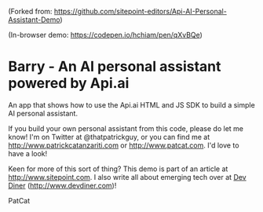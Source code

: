(Forked from: https://github.com/sitepoint-editors/Api-AI-Personal-Assistant-Demo)

(In-browser demo: https://codepen.io/hchiam/pen/qXvBQe)

Barry - An AI personal assistant powered by Api.ai
========

An app that shows how to use the Api.ai HTML and JS SDK to build a simple AI personal assistant.

If you build your own personal assistant from this code, please do let me know! I'm on Twitter at @thatpatrickguy, or you can find me at http://www.patrickcatanzariti.com or http://www.patcat.com. I'd love to have a look!

Keen for more of this sort of thing? This demo is part of an article at http://www.sitepoint.com. I also write all about emerging tech over at [Dev Diner](http://www.devdiner.com) (http://www.devdiner.com)!

PatCat
